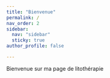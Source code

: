 ```yaml
---
title: "Bienvenue"
permalink: /
nav_order: 2
sidebar:
  nav: "sidebar"
  sticky: true
author_profile: false

---
```


Bienvenue sur ma page de litothérapie

